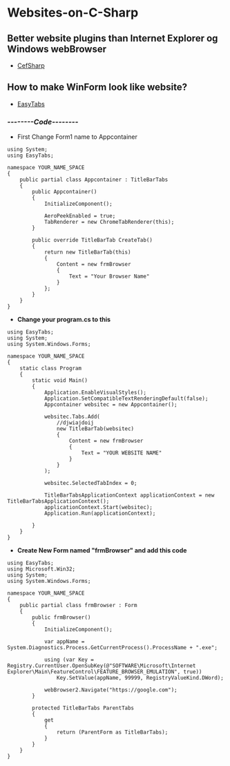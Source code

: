 # Websites-on-C-Sharp





## **Better website plugins than Internet Explorer og Windows webBrowser**

- [CefSharp](https://www.nuget.org/packages/CefSharp.WinForms/)



## **How to make WinForm look like website?**

- [EasyTabs](https://www.nuget.org/packages/EasyTabs/)


### ***--------Code--------***

- First Change Form1 name to Appcontainer

```
using System;
using EasyTabs;

namespace YOUR_NAME_SPACE
{
    public partial class Appcontainer : TitleBarTabs
    {
        public Appcontainer()
        {
            InitializeComponent();

            AeroPeekEnabled = true;
            TabRenderer = new ChromeTabRenderer(this);
        }

        public override TitleBarTab CreateTab()
        {
            return new TitleBarTab(this)
            {
                Content = new frmBrowser
                {
                    Text = "Your Browser Name"
                }
            };
        }
    }
}
```
- **Change your program.cs to this**

```
using EasyTabs;
using System;
using System.Windows.Forms;

namespace YOUR_NAME_SPACE
{
    static class Program
    {
        static void Main()
        {
            Application.EnableVisualStyles();
            Application.SetCompatibleTextRenderingDefault(false);
            Appcontainer websitec = new Appcontainer();

            websitec.Tabs.Add(
                //djwiajdoij
                new TitleBarTab(websitec)
                {
                    Content = new frmBrowser
                    {
                        Text = "YOUR WEBSITE NAME"
                    }
                }
            );

            websitec.SelectedTabIndex = 0;

            TitleBarTabsApplicationContext applicationContext = new TitleBarTabsApplicationContext();
            applicationContext.Start(websitec);
            Application.Run(applicationContext);

        }
    }
}
```

- **Create New Form named "frmBrowser" and add this code**

```
using EasyTabs;
using Microsoft.Win32;
using System;
using System.Windows.Forms;

namespace YOUR_NAME_SPACE
{
    public partial class frmBrowser : Form
    {
        public frmBrowser()
        {
            InitializeComponent();

            var appName = System.Diagnostics.Process.GetCurrentProcess().ProcessName + ".exe";

            using (var Key = Registry.CurrentUser.OpenSubKey(@"SOFTWARE\Microsoft\Internet Explorer\Main\FeatureControl\FEATURE_BROWSER_EMULATION", true))
                Key.SetValue(appName, 99999, RegistryValueKind.DWord);

            webBrowser2.Navigate("https://google.com");
        }

        protected TitleBarTabs ParentTabs
        {
            get
            {
                return (ParentForm as TitleBarTabs);
            }
        }
    }
}
```
